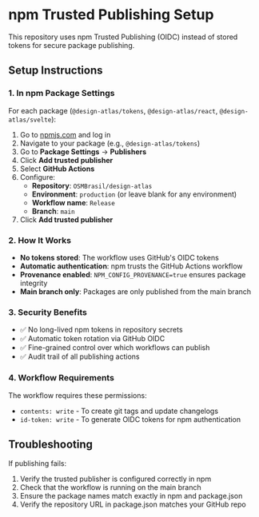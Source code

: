 # npm Trusted Publishing Setup

This repository uses npm Trusted Publishing (OIDC) instead of stored tokens for secure package publishing.

## Setup Instructions

### 1. In npm Package Settings

For each package (`@design-atlas/tokens`, `@design-atlas/react`, `@design-atlas/svelte`):

1. Go to [npmjs.com](https://npmjs.com) and log in
2. Navigate to your package (e.g., `@design-atlas/tokens`)
3. Go to **Package Settings** → **Publishers**
4. Click **Add trusted publisher**
5. Select **GitHub Actions**
6. Configure:
   - **Repository**: `OSMBrasil/design-atlas`
   - **Environment**: `production` (or leave blank for any environment)
   - **Workflow name**: `Release`
   - **Branch**: `main`
7. Click **Add trusted publisher**

### 2. How It Works

- **No tokens stored**: The workflow uses GitHub's OIDC tokens
- **Automatic authentication**: npm trusts the GitHub Actions workflow
- **Provenance enabled**: `NPM_CONFIG_PROVENANCE=true` ensures package integrity
- **Main branch only**: Packages are only published from the main branch

### 3. Security Benefits

- ✅ No long-lived npm tokens in repository secrets
- ✅ Automatic token rotation via GitHub OIDC
- ✅ Fine-grained control over which workflows can publish
- ✅ Audit trail of all publishing actions

### 4. Workflow Requirements

The workflow requires these permissions:
- `contents: write` - To create git tags and update changelogs
- `id-token: write` - To generate OIDC tokens for npm authentication

## Troubleshooting

If publishing fails:
1. Verify the trusted publisher is configured correctly in npm
2. Check that the workflow is running on the main branch
3. Ensure the package names match exactly in npm and package.json
4. Verify the repository URL in package.json matches your GitHub repo
